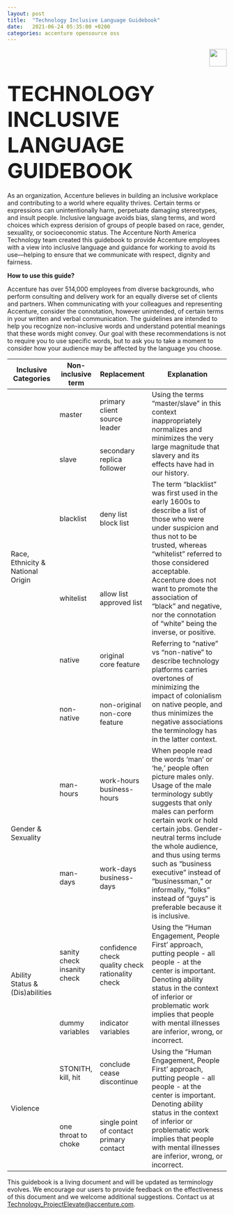 ```yaml
---
layout: post
title:  "Technology Inclusive Language Guidebook"
date:   2021-06-24 05:35:00 +0200
categories: accenture opensource oss
---
```


<img align="right" height="40" src="https://www.accenture.com/t20180820T081710Z__w__/us-en/_acnmedia/Accenture/Dev/Redesign/Acc_Logo_Black_Purple_RGB.png">  
<br />
<br />

# <font size="12">**TECHNOLOGY INCLUSIVE <br />LANGUAGE GUIDEBOOK**</font>

As an organization, Accenture believes in building an inclusive workplace and contributing to a world where equality thrives. Certain terms or expressions can unintentionally harm, perpetuate damaging stereotypes, and insult people. Inclusive language avoids bias, slang terms, and word choices which express derision of groups of people based on race, gender, sexuality, or socioeconomic status.  The Accenture North America Technology team created this guidebook to provide Accenture employees with a view into inclusive language and guidance for working to avoid its use—helping to ensure that we communicate with respect, dignity and fairness.

**How to use this guide?**

Accenture has over 514,000 employees from diverse backgrounds, who perform consulting and delivery work for an equally diverse set of clients and partners. When communicating with your colleagues and representing Accenture, consider the connotation, however unintended, of certain terms in your written and verbal communication. The guidelines are intended to help you recognize non-inclusive words and understand potential meanings that these words might convey. Our goal with these recommendations is not to require you to use specific words, but to ask you to take a moment to consider how your audience may be affected by the language you choose.

<table>
    <thead>
        <tr>
            <th>Inclusive Categories</th>
            <th>Non-inclusive term</th>
            <th>Replacement</th>
            <th>Explanation</th>
        </tr>
    </thead>
    <tbody>
        <tr>
            <td rowspan=6>Race, Ethnicity & National Origin</td>
            <td>master</td>
            <td>primary <br />client <br />source <br />leader</td>
            <td rowspan=2>Using the terms “master/slave” in this context inappropriately normalizes and minimizes the very large magnitude that slavery and its effects have had in our history.</td>
        </tr>
        <tr>
            <td>slave</td>
            <td>secondary <br />replica <br />follower</td>
        </tr>
        <tr>
            <td>blacklist</td>
            <td>deny list <br />block list</td>
            <td rowspan=2>The term “blacklist” was first used in the early 1600s to describe a list of those who were under suspicion and thus not to be trusted, whereas “whitelist” referred to those considered acceptable.  Accenture does not want to promote the association of “black” and negative, nor the connotation of “white” being the inverse, or positive.</td>
        </tr>
        <tr>
            <td>whitelist</td>
            <td>allow list <br />approved list</td>
        </tr>
        <tr>
            <td>native</td>
            <td>original <br />core feature</td>
            <td rowspan=2>Referring to “native” vs “non-native” to describe technology platforms carries overtones of minimizing the impact of colonialism on native people, and thus minimizes the negative associations the terminology has in the latter context.</td>
        </tr>
        <tr>
            <td>non-native</td>
            <td>non-original <br />non-core feature</td>
        </tr>
        <tr>
            <td rowspan=2>Gender & Sexuality</td>
            <td>man-hours</td>
            <td>work-hours <br />business-hours</td>
            <td rowspan=2>When people read the words ‘man’ or ‘he,’ people often picture males only. Usage of the male terminology subtly suggests that only males can perform certain work or hold certain jobs. Gender-neutral terms include the whole audience, and thus using terms such as “business executive” instead of “businessman,” or informally, “folks” instead of “guys” is preferable because it is inclusive.</td>
        </tr>
        <tr>
            <td>man-days</td>
            <td>work-days <br />business-days</td>
        </tr>
        <tr>
            <td rowspan=2>Ability Status & (Dis)abilities</td>
            <td>sanity check <br />insanity check</td>
            <td>confidence check <br />quality check <br />rationality check</td>
            <td rowspan=2>Using the “Human Engagement, People First’ approach, putting people  - all people - at the center is 
            important. Denoting ability status in the context of inferior or problematic work implies that people with mental illnesses are inferior, wrong, or incorrect.</td>
        </tr>
        <tr>
            <td>dummy variables</td>
            <td>indicator variables</td>
        </tr>
        <tr>
            <td rowspan=2>Violence</td>
            <td>STONITH, kill, hit</td>
            <td>conclude <br />cease <br />discontinue</td>
            <td rowspan=2>Using the “Human Engagement, People First’ approach, putting people  - all people - at the center is 
            important. Denoting ability status in the context of inferior or problematic work implies that people with mental illnesses are inferior, wrong, or incorrect.</td>
        </tr>
        <tr>
            <td>one throat to choke</td>
            <td>single point of contact <br />primary contact</td>
        </tr>
    </tbody>
</table>


This guidebook is a living document and will be updated as terminology evolves. We encourage our users to provide feedback on the effectiveness of this document and we welcome additional suggestions. Contact us at [Technology\_ProjectElevate@accenture.com](mailto:Technology_ProjectElevate@accenture.com).
